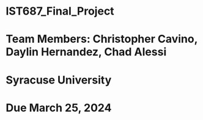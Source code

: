 # IST687_Final_Project
# Team Members: Christopher Cavino, Daylin Hernandez, Chad Alessi
# Syracuse University 
# Due March 25, 2024
